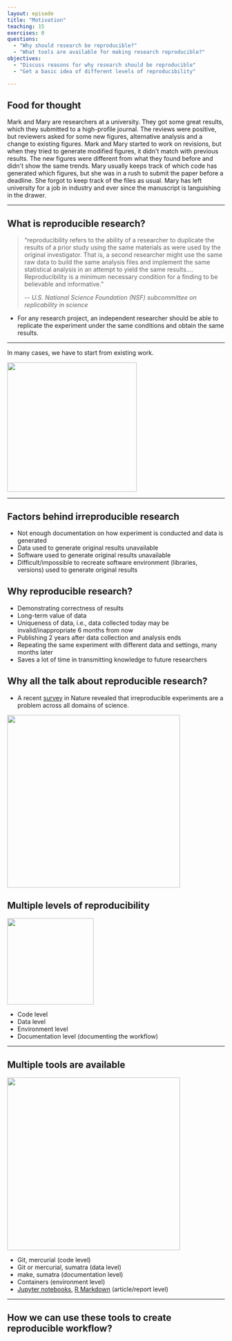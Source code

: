 ```yaml
---
layout: episode
title: "Motivation"
teaching: 15
exercises: 0
questions:
  - "Why should research be reproducible?"
  - "What tools are available for making research reproducible?"
objectives:
  - "Discuss reasons for why research should be reproducible"
  - "Get a basic idea of different levels of reproducibility"   

---
```


## Food for thought

Mark and Mary are researchers at a university. They got some great results, which they submitted to a high-profile journal. The reviews were positive, but reviewers asked for some new figures, alternative analysis and a change to existing figures.
Mark and Mary started to work on revisions, but when they tried to generate modified figures, it didn't match with previous results. The new figures were different from what they found before and didn't show the same trends. Mary usually keeps track of which code has generated which figures, but she was in a rush to submit the paper before a deadline. She forgot to keep track of the files as usual.
Mary has left university for a job in industry and ever since the manuscript is languishing in the drawer.
  
---

## What is reproducible research?

> “reproducibility refers to the ability of a researcher to duplicate the results of a prior study using the same materials as were used by the original investigator. That is, a second researcher might use the same raw data to build the same analysis files and implement the same statistical analysis in an attempt to yield the same results…. Reproducibility is a minimum necessary condition for a finding to be believable and informative.” 
>
> -- <cite> U.S. National Science Foundation (NSF) subcommittee on replicability in science</cite>

- For any research project, an independent researcher should be able to replicate the experiment under the same conditions and obtain the same results.

---

In many cases, we have to start from existing work.

<img src="/reproducible-research/img/research_comic_phd.gif" style="height: 300px;"/>

---

## Factors behind irreproducible research 

- Not enough documentation on how experiment is conducted and data is generated 
- Data used to generate original results unavailable
- Software used to generate original results unavailable
- Difficult/impossible to recreate software environment (libraries, versions) used to generate original results


## Why reproducible research?

 - Demonstrating correctness of results
 - Long-term value of data
 - Uniqueness of data, i.e., data collected today may be invalid/inappropriate 6 months
   from now
 - Publishing 2 years after data collection and analysis ends
 - Repeating the same experiment with different data and settings, many months later 
 - Saves a lot of time in transmitting knowledge to future researchers
   
<!--
   <img src="/reproducible-research/img/reproducibility_figure.jpg" style="height: 200px;"/>
-->
   
## Why all the talk about reproducible research?
   - A recent [survey](http://www.nature.com/news/1-500-scientists-lift-the-lid-on-reproducibility-1.19970) in Nature revealed that irreproducible experiments are a problem across all domains of science.
 
 <img src="/reproducible-research/img/reproducibility_nature.png" style="height: 400px;"/>
   
 
## Multiple levels of reproducibility
<img src="/reproducible-research/img/reproducibility_levels.png" style="height: 200px;"/>

- Code level
- Data level
- Environment level
- Documentation level (documenting the workflow)

---
## Multiple tools are available

<img src="/reproducible-research/img/reproducibility_tools.png" style="height: 400px;"/>

- Git, mercurial (code level)
- Git or mercurial, sumatra (data level)
- make, sumatra (documentation level)
- Containers (environment level)
- [Jupyter notebooks](http://jupyter.org/), [R Markdown](http://rmarkdown.rstudio.com/) (article/report level)
 
---
## How we can use these tools to create reproducible workflow?
   
   
